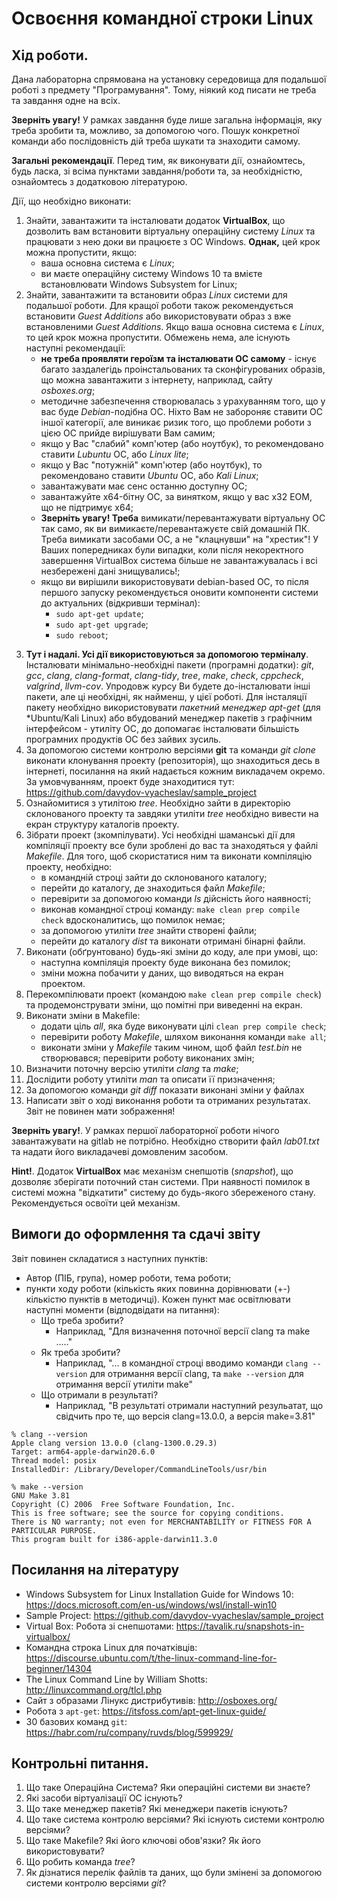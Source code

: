 # Освоєння командної строки Linux

## Хід роботи.

Дана лабораторна спрямована на установку середовища для подальшої роботі з предмету "Програмування". Тому, ніякий код писати не треба та завдання одне на всіх.

**Зверніть увагу!** У рамках завдання буде лише загальна інформація, яку треба зробити та, можливо, за допомогою чого. Пошук конкретної команди або послідовність дій треба шукати та знаходити самому.

**Загальні рекомендації**. Перед тим, як виконувати дії, ознайомтесь, будь ласка, зі всіма пунктами завдання/роботи та, за необхідністю, ознайомтесь з додатковою літературою.

Дії, що необхідно виконати:

1.	Знайти, завантажити та інсталювати додаток **VirtualBox**, що дозволить вам встановити віртуальну операційну систему *Linux* та працювати з нею доки ви працюєте з ОС Windows. **Однак,** цей крок можна пропустити, якщо:
	- ваша основна система є *Linux*;
	- ви маєте операційну систему Windows 10 та вмієте встановлювати Windows Subsystem for Linux;
2. Знайти, завантажити та встановити образ *Linux* системи для подальшої роботи. Для кращої роботи також рекомендується встановити *Guest Additions* або використовувати образ з вже встановленими *Guest Additions*. Якщо ваша основна система є *Linux*, то цей крок можна пропустити. Обмежень нема, але існують наступні рекомендації:
   - **не треба проявляти героїзм та інсталювати ОС самому** - існує багато заздалегідь проінстальованих та сконфігурованих образів, що можна завантажити з інтернету, наприклад, сайту *osboxes.org*;
   - методичне забезпечення створювалась з урахуванням того, що у вас буде *Debian*-подібна ОС. Ніхто Вам не забороняє ставити ОС іншої категорії, але виникає ризик того, що проблеми роботи з цією ОС прийде вирішувати Вам самим;
   - якщо у Вас "слабий" комп'ютер (або ноутбук), то рекомендовано ставити *Lubuntu* ОС, або *Linux lite*;
   - якщо у Вас "потужній" комп'ютер (або ноутбук), то рекомендовано ставити *Ubuntu* ОС, або *Kali Linux*;
   - завантажувати має сенс останню доступну ОС;
   - завантажуйте x64-бітну ОС, за винятком, якщо у вас x32 ЕОМ, що не підтримує x64;
   - **Зверніть увагу! Треба** вимикати/перевантажувати віртуальну ОС так само, як ви вимикаєте/перевантажуєте свій домашній ПК. Треба вимикати засобами ОС, а не "клацнувши" на "хрестик"! У Ваших попередниках були випадки, коли після некоректного завершення VirtualBox система більше не завантажувалась і всі незбережені дані знищувались!; 
   - якщо ви вирішили використовувати debian-based ОС, то після першого запуску рекомендується оновити компоненти системи до актуальних (відкривши термінал):
      - `sudo apt-get update`; 
      - `sudo apt-get upgrade`; 
      - `sudo reboot`; 

<!-- TODO:update packkage list based on new version of Makefile -->

3. **Тут і надалі. Усі дії використовуються за допомогою терміналу**. Інсталювати мінімально-необхідні пакети (програмні додатки): *git*, *gcc*, *clang*, *clang-format*, *clang-tidy*, *tree*, *make*, *check*, *cppcheck*, *valgrind*, *llvm-cov*. Упродовж курсу Ви будете до-інсталювати інші пакети, але ці необхідні, як найменш, у цієї роботі. Для інсталяції пакету необхідно використовувати *пакетний менеджер apt-get* (для \*Ubuntu/Kali Linux) або вбудований менеджер пакетів з графічним інтерфейсом - утиліту ОС, до допомагає інсталювати більшість програмних продуктів ОС без зайвих зусиль. 
4. За допомогою системи контролю версіями **git** та команди *git clone* виконати клонування проекту (репозиторія), що знаходиться десь в інтернеті, посилання на який надається кожним викладачем окремо. За умовчуванням, проект буде знаходитися тут: https://github.com/davydov-vyacheslav/sample_project 
5. Ознайомитися з утилітою *tree*. Необхідно зайти в директорію склонованого проекту та завдяки утиліти *tree* необхідно вивести на екран структуру каталогів проекту.
6.	Зібрати проект (зкомпілувати). Усі необхідні шаманські дії для компіляції проекту все були зроблені до вас та знаходяться у файлі *Makefile*. Для того, щоб скористатися ним та виконати компіляцію проекту, необхідно:
	- в командній строці зайти до склонованого каталогу;
	- перейти до каталогу, де знаходиться файл *Makefile*;
	- перевірити за допомогою команди *ls* дійсність його наявності;
	- виконав командної строці команду: `make clean prep compile check` вдосконалитись, що помилок немає;
	- за допомогою утиліти *tree* знайти створені файли;
	- перейти до каталогу *dist* та виконати отримані бінарні файли.
7. Виконати (обґрунтовано) будь-які зміни до коду, але при умові, що: 
   - наступна компіляція проекту буде виконана без помилок;
   - зміни можна побачити у даних, що виводяться на екран проектом.
8. Перекомпілювати проект (командою `make clean prep compile check`) та продемонструвати зміни, що помітні при виведенні на екран.
9.	Виконати зміни в Makefile:
	- додати ціль *all*, яка буде виконувати цілі `clean prep compile check`;
	- перевірити роботу *Makefile*, шляхом виконання команди `make all`;
	- виконати зміни у *Makefile* таким чином, щоб файл *test.bin* не створювався; перевірити роботу виконаних змін;
10. Визначити поточну версію утиліти *clang* та *make*;
11. Дослідити роботу утиліти *man* та описати її призначення;
12. За допомогою команди *git diff* показати виконані зміни у файлах
13. Написати звіт о ході виконання роботи та отриманих результатах. Звіт не повинен мати зображення!

**Зверніть увагу!**. У рамках першої лабораторної роботи нічого завантажувати на gitlab не потрібно. Необхідно створити файл *lab01.txt* та надати його викладачеві домовленим засобом.

**Hint!**. Додаток **VirtualBox** має механізм снепшотів (*snapshot*), що дозволяє зберігати поточний стан системи. При наявності помилок в системі можна "відкатити" систему до будь-якого збереженого стану. Рекомендується освоїти цей механізм.


## Вимоги до оформлення та сдачі звіту

Звіт повинен складатися з наступних пунктів:

* Автор (ПІБ, група), номер роботи, тема роботи;
* пункти ходу роботи (кількість яких повинна дорівнювати (+-) кількістю пунктів в методичці). Кожен пункт має освітлювати наступні моменти (відподвідати на питання):
   * Що треба зробити? 
      * Наприклад, "Для визначення поточної версії clang та make ....."
   * Як треба зробити?
      * Наприклад, "... в командної строці вводимо команди `clang --version` для отримання версії clang, та `make --version` для отримання версії утиліти make"
   * Що отримали в результаті?
      * Наприклад, "В результаті отримали наступний резульатат, що свідчить про те, що версія clang=13.0.0, а версія make=3.81"

```
% clang --version 
Apple clang version 13.0.0 (clang-1300.0.29.3)
Target: arm64-apple-darwin20.6.0
Thread model: posix
InstalledDir: /Library/Developer/CommandLineTools/usr/bin

% make --version
GNU Make 3.81
Copyright (C) 2006  Free Software Foundation, Inc.
This is free software; see the source for copying conditions.
There is NO warranty; not even for MERCHANTABILITY or FITNESS FOR A PARTICULAR PURPOSE.
This program built for i386-apple-darwin11.3.0
```

<!-- NOTE: alpine packages: compiler-rt-static, check-dev, check, clang lldb clang-extra-tools valgrind -->

## Посилання на літературу

- Windows Subsystem for Linux Installation Guide for Windows 10: https://docs.microsoft.com/en-us/windows/wsl/install-win10
- Sample Project: https://github.com/davydov-vyacheslav/sample_project
- Virtual Box: Робота зі снепшотами: https://tavalik.ru/snapshots-in-virtualbox/
- Командна строка Linux для початківців: https://discourse.ubuntu.com/t/the-linux-command-line-for-beginner/14304
- The Linux Command Line by William Shotts: http://linuxcommand.org/tlcl.php 
- Сайт з образами Лінукс дистрибутивів: http://osboxes.org/
- Робота з `apt-get`: https://itsfoss.com/apt-get-linux-guide/
- 30 базових команд `git`: https://habr.com/ru/company/ruvds/blog/599929/

## Контрольні питання.

1.  Що таке Операційна Система? Яки операційні системи ви знаєте?
2.  Які засоби віртуалізації ОС існують?
3.  Що таке менеджер пакетів? Які менеджери пакетів існують?
4.  Що таке система контролю версіями? Які існують системи контролю версіями?
5.  Що таке Makefile? Які його ключові обов'язки? Як його використовувати?
6.  Що робить команда *tree*?
7.  Як дізнатися перелік файлів та даних, що були змінені за допомогою системи контролю версіями *git*?